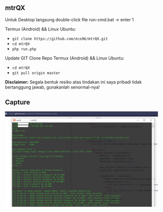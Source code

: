 

## mtrQX
Untuk Desktop langsung double-click file run-cmd.bat -> enter 1

Termux (Android) && Linux Ubuntu:
* `git clone https://github.com/eco96/mtrQX.git`
* `cd mtrQX`
* `php run.php` 

Update GIT Clone Repo Termux (Android) && Linux Ubuntu:
* `cd mtrQX`
* `git pull origin master`

**Disclaimer:** Segala bentuk resiko atas tindakan ini saya pribadi tidak bertanggung jawab, gunakanlah senormal-nya!

## Capture
![Capture](https://raw.githubusercontent.com/eco96/mtrQX/master/mtrQX%20V2.6.jpg)
